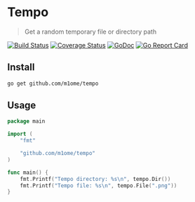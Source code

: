 # Tempo
> Get a random temporary file or directory path

[![Build Status](https://travis-ci.org/m1ome/tempo.svg?branch=master)](https://travis-ci.org/m1ome/tempo)
[![Coverage Status](https://coveralls.io/repos/github/m1ome/tempo/badge.svg?branch=master)](https://coveralls.io/github/m1ome/tempo?branch=master)
[![GoDoc](https://godoc.org/github.com/m1ome/tempo?status.svg)](https://godoc.org/github.com/m1ome/tempo)
[![Go Report Card](https://goreportcard.com/badge/github.com/m1ome/tempo)](https://goreportcard.com/report/github.com/m1ome/tempo)

## Install
```bash
go get github.com/m1ome/tempo
```

## Usage
```go
package main

import (
    "fmt"

    "github.com/m1ome/tempo"
)

func main() {
    fmt.Printf("Tempo directory: %s\n", tempo.Dir())
    fmt.Printf("Tempo file: %s\n", tempo.File(".png"))
}
```
